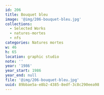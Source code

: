 ```yaml
---
id: 206
title: Bouquet bleu
image: '@img/206-bouquet-bleu.jpg'
collections:
  - Selected Works
  - natures-mortes
  - nfs
categories: Natures mortes
w: 46
h: 65
location: graphic studio
note: ''
year: '1986'
year_start: 1986
year_end: null
file: '@img/206-bouquet-bleu.jpg'
uuid: 89bbae5a-e8b2-4385-8edf-3c8c290eea98
---
```


